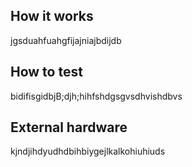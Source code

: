 <!---

This file is used to generate your project datasheet. Please fill in the information below and delete any unused
sections.

You can also include images in this folder and reference them in the markdown. Each image must be less than
512 kb in size, and the combined size of all images must be less than 1 MB.
-->

## How it works

jgsduahfuahgfijajniajbdijdb

## How to test

bidifisgidbjB;djh;hihfshdgsgvsdhvishdbvs

## External hardware

kjndjihdyudhdbihbiygejlkalkohiuhiuds
